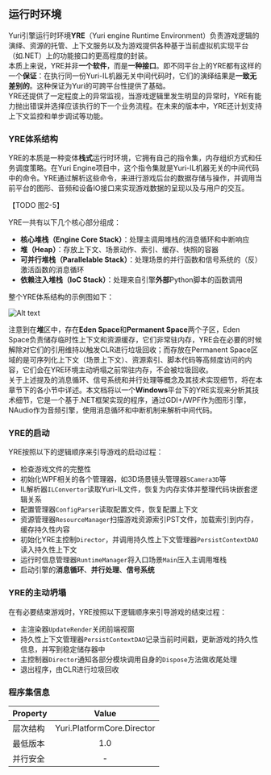 ﻿## 运行时环境

Yuri引擎运行时环境**YRE**（Yuri engine Runtime Environment）负责游戏逻辑的演绎、资源的托管、上下文服务以及为游戏提供各种基于当前虚拟机实现平台（如.NET）上的功能接口的更高程度的封装。<br/>
本质上来说，YRE并非**一个软件**，而是**一种接口**。即不同平台上的YRE都有这样的一个**保证**：在执行同一份Yuri-IL机器无关中间代码时，它们的演绎结果是**一致无差别的**。这种保证为Yuri的可跨平台性提供了基础。<br/>
YRE还提供了一定程度上的异常监视，当游戏逻辑里发生明显的异常时，YRE有能力抛出错误并选择应该执行的下一个业务流程。在未来的版本中，YRE还计划支持上下文监控和单步调试等功能。<br/>

### YRE体系结构
YRE的本质是一种变体**栈式**运行时环境，它拥有自己的指令集，内存组织方式和任务调度策略。在Yuri Engine项目中，这个指令集就是Yuri-IL机器无关的中间代码中的命令。YRE通过解析这些命令，来进行游戏后台的数据存储与操作，并调用当前平台的图形、音频和设备IO接口来实现游戏数据的呈现以及与用户的交互。<br/>

【TODO 图2-5】

YRE一共有以下几个核心部分组成：

- **核心堆栈（Engine Core Stack）**：处理主调用堆栈的消息循环和中断响应
- **堆（Heap）**：存放上下文、场景动作、索引、缓存、快照的容器
- **可并行堆栈（Parallelable Stack）**：处理场景的并行函数和信号系统的（反）激活函数的消息循环
- **依赖注入堆栈（IoC Stack）**：处理来自引擎**外部**Python脚本的函数调用

整个YRE体系结构的示例图如下：

![Alt text](./RT.png)


注意到在**堆**区中，存在**Eden Space**和**Permanent Space**两个子区，Eden Space负责储存临时性上下文和资源缓存，它们非常驻内存，YRE会在必要的时候解除对它们的引用维持以触发CLR进行垃圾回收；而存放在Permanent Space区域的是可序列化上下文（场景上下文）、资源索引、脚本代码等高频度访问的内容，它们会在YRE环境主动坍塌之前常驻内存，不会被垃圾回收。<br/>
关于上述提及的消息循环、信号系统和并行处理等概念及其技术实现细节，将在本章节下的各小节中详述。本文档将以一个**Windows**平台下的YRE实现来分析其技术细节，它是一个基于.NET框架实现的程序，通过GDI+/WPF作为图形引擎，NAudio作为音频引擎，使用消息循环和中断机制来解析中间代码。

### YRE的启动
YRE按照以下的逻辑顺序来引导游戏的启动过程：

- 检查游戏文件的完整性
- 初始化WPF相关的各个管理器，如3D场景镜头管理器`SCamera3D`等
- IL解析器`ILConvertor`读取Yuri-IL文件，恢复为内存实体并整理代码块嵌套逻辑关系
- 配置管理器`ConfigParser`读取配置文件，恢复配置上下文
- 资源管理器`ResourceManager`扫描游戏资源索引PST文件，加载索引到内存，缓存持久性内容
- 初始化YRE主控制`Director`，并调用持久性上下文管理器`PersistContextDAO`读入持久性上下文
- 运行时信息管理器`RuntimeManager`将入口场景`Main`压入主调用堆栈
- 启动引擎的**消息循环**、**并行处理**、**信号系统**

### YRE的主动坍塌
在有必要结束游戏时，YRE按照以下逻辑顺序来引导游戏的结束过程：

- 主渲染器`UpdateRender`关闭前端视窗
- 持久性上下文管理器`PersistContextDAO`记录当前时间戳，更新游戏的持久性信息，并写到稳定储存器中
- 主控制器`Director`通知各部分模块调用自身的`Dispose`方法做收尾处理
- 退出程序，由CLR进行垃圾回收

### 程序集信息
| Property | Value |
| :-------- | :--------: |
| 层次结构   | Yuri.PlatformCore.Director |
| 最低版本   | 1.0 |
| 并行安全   | - |

